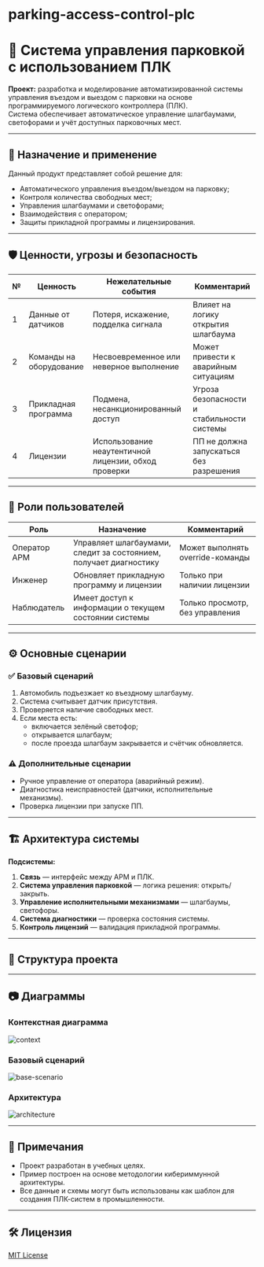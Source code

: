 # parking-access-control-plc
# 🚗 Система управления парковкой с использованием ПЛК

**Проект:** разработка и моделирование автоматизированной системы управления въездом и выездом с парковки на основе программируемого логического контроллера (ПЛК).  
Система обеспечивает автоматическое управление шлагбаумами, светофорами и учёт доступных парковочных мест.

---

## 📘 Назначение и применение

Данный продукт представляет собой решение для:
- Автоматического управления въездом/выездом на парковку;
- Контроля количества свободных мест;
- Управления шлагбаумами и светофорами;
- Взаимодействия с оператором;
- Защиты прикладной программы и лицензирования.

---

## 🛡 Ценности, угрозы и безопасность

| № | Ценность                          | Нежелательные события                                                                 | Комментарий                                                       |
|---|-----------------------------------|----------------------------------------------------------------------------------------|-------------------------------------------------------------------|
| 1 | Данные от датчиков                | Потеря, искажение, подделка сигнала                                                    | Влияет на логику открытия шлагбаума                              |
| 2 | Команды на оборудование           | Несвоевременное или неверное выполнение                                                | Может привести к аварийным ситуациям                             |
| 3 | Прикладная программа              | Подмена, несанкционированный доступ                                                    | Угроза безопасности и стабильности системы                       |
| 4 | Лицензии                          | Использование неаутентичной лицензии, обход проверки                                   | ПП не должна запускаться без разрешения                          |

---

## 👤 Роли пользователей

| Роль            | Назначение                                                                 | Комментарий                       |
|-----------------|------------------------------------------------------------------------------|-----------------------------------|
| Оператор АРМ    | Управляет шлагбаумами, следит за состоянием, получает диагностику           | Может выполнять override-команды  |
| Инженер         | Обновляет прикладную программу и лицензии                                  | Только при наличии лицензии       |
| Наблюдатель     | Имеет доступ к информации о текущем состоянии системы                       | Только просмотр, без управления   |

---

## ⚙️ Основные сценарии

### ✅ Базовый сценарий
1. Автомобиль подъезжает ко въездному шлагбауму.
2. Система считывает датчик присутствия.
3. Проверяется наличие свободных мест.
4. Если места есть:
   - включается зелёный светофор;
   - открывается шлагбаум;
   - после проезда шлагбаум закрывается и счётчик обновляется.

### ⚠️ Дополнительные сценарии
- Ручное управление от оператора (аварийный режим).
- Диагностика неисправностей (датчики, исполнительные механизмы).
- Проверка лицензии при запуске ПП.

---

## 🏗 Архитектура системы

**Подсистемы:**
1. **Связь** — интерфейс между АРМ и ПЛК.
2. **Система управления парковкой** — логика решения: открыть/закрыть.
3. **Управление исполнительными механизмами** — шлагбаумы, светофоры.
4. **Система диагностики** — проверка состояния системы.
5. **Контроль лицензий** — валидация прикладной программы.

---

## 📂 Структура проекта


---

## 📷 Диаграммы

### Контекстная диаграмма
![context](diagrams/context.png)

### Базовый сценарий
![base-scenario](diagrams/base_scenario.png)

### Архитектура
![architecture](diagrams/architecture.png)

---

## 📌 Примечания

- Проект разработан в учебных целях.
- Пример построен на основе методологии кибериммунной архитектуры.
- Все данные и схемы могут быть использованы как шаблон для создания ПЛК-систем в промышленности.

---

## 🛠 Лицензия

[MIT License](LICENSE)


